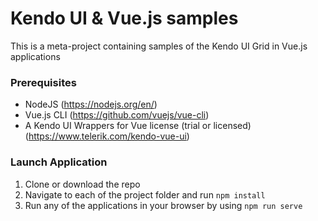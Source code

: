 # Kendo UI & Vue.js samples

This is a meta-project containing samples of the Kendo UI Grid in Vue.js applications

### Prerequisites
- NodeJS (https://nodejs.org/en/)
- Vue.js CLI (https://github.com/vuejs/vue-cli)
- A Kendo UI Wrappers for Vue license (trial or licensed) (https://www.telerik.com/kendo-vue-ui)

### Launch Application
1. Clone or download the repo
2. Navigate to each of the project folder and run `npm install`
3. Run any of the applications in your browser by using `npm run serve`
